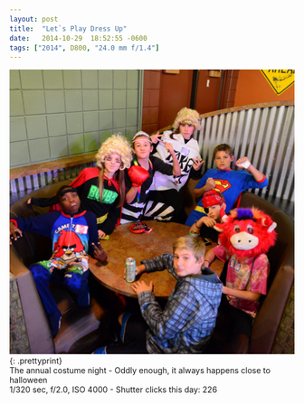 ```yaml
---
layout: post
title:  "Let`s Play Dress Up"
date:   2014-10-29  18:52:55 -0600
tags: ["2014", D800, "24.0 mm f/1.4"]
---
```

![:title](/images/2014/2014_1029_DSC_2622.jpg)
{: .prettyprint}  
The annual costume night - Oddly enough, it always happens close to halloween  
1/320 sec, f/2.0, ISO 4000 - Shutter clicks this day: 226